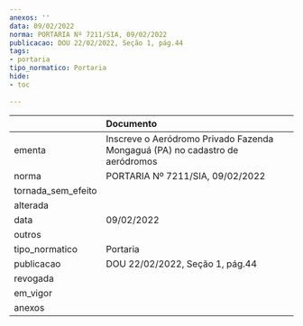 ```yaml
---
anexos: ''
data: 09/02/2022
norma: PORTARIA Nº 7211/SIA, 09/02/2022
publicacao: DOU 22/02/2022, Seção 1, pág.44
tags:
- portaria
tipo_normatico: Portaria
hide: 
- toc 
 
---
```


|                    | Documento                                                                    |
|:-------------------|:-----------------------------------------------------------------------------|
| ementa             | Inscreve o Aeródromo Privado Fazenda Mongaguá (PA) no cadastro de aeródromos |
| norma              | PORTARIA Nº 7211/SIA, 09/02/2022                                             |
| tornada_sem_efeito |                                                                              |
| alterada           |                                                                              |
| data               | 09/02/2022                                                                   |
| outros             |                                                                              |
| tipo_normatico     | Portaria                                                                     |
| publicacao         | DOU 22/02/2022, Seção 1, pág.44                                              |
| revogada           |                                                                              |
| em_vigor           |                                                                              |
| anexos             |                                                                              |